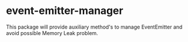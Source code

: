# event-emitter-manager
This package will provide auxiliary method's to manage EventEmitter and avoid possible Memory Leak problem.
